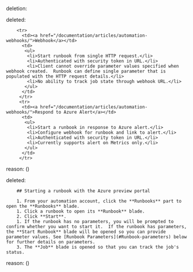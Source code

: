 deletion:

deleted:

		<tr>
		  <td><a href="/documentation/articles/automation-webhooks/">Webhook</a></td>
		  <td>
		   <ul>
		    <li>Start runbook from single HTTP request.</li>
		    <li>Authenticated with security token in URL.</li>
		    <li>Client cannot override parameter values specified when webhook created.  Runbook can define single parameter that is populated with the HTTP request details.</li>
		    <li>No ability to track job state through webhook URL.</li>
		   </ul>
		  </td>
		 </tr>
		 <tr>
		  <td><a href="/documentation/articles/automation-webhooks/">Respond to Azure Alert</a></td>
		  <td>
		   <ul>
		    <li>Start a runbook in response to Azure alert.</li>
		    <li>Configure webhook for runbook and link to alert.</li>
		    <li>Authenticated with security token in URL.</li>
		    <li>Currently supports alert on Metrics only.</li>
		   </ul>
		  </td>
		 </tr>

reason: ()

deleted:

		## Starting a runbook with the Azure preview portal
		
		1. From your automation account, click the **Runbooks** part to open the **Runbooks** blade.
		1. Click a runbook to open its **Runbook** blade.
		2. Click **Start**.
		1. If the runbook has no parameters, you will be prompted to confirm whether you want to start it.  If the runbook has parameters, the **Start Runbook** blade will be opened so you can provide parameter values. See [Runbook Parameters](#Runbook-parameters) below for further details on parameters.
		3. The **Job** blade is opened so that you can track the job's status.

reason: ()


